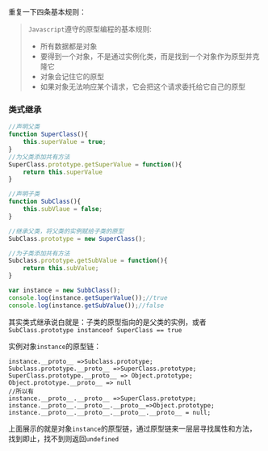 重复一下四条基本规则：

>`Javascript`遵守的原型编程的基本规则:
>
>- 所有数据都是对象
>- 要得到一个对象，不是通过实例化类，而是找到一个对象作为原型并克隆它
>- 对象会记住它的原型
>- 如果对象无法响应某个请求，它会把这个请求委托给它自己的原型

### 类式继承

```javascript
//声明父类
function SuperClass(){
  	this.superValue = true;
}
//为父类添加共有方法
SuperClass.prototype.getSuperValue = function(){
  	return this.superValue
}

//声明子类
function SubClass(){
  	this.subVlaue = false;
}

//继承父类，将父类的实例赋给子类的原型
SubClass.prototype = new SuperClass();

//为子类添加共有方法
Subclass.prototype.getSubValue = function(){
  	return this.subValue;
}

var instance = new SubbClass();
console.log(instance.getSuperValue());//true
console.log(instance.getSubValue());//false
```

其实类式继承说白就是：子类的原型指向的是父类的实例，或者`SubClass.prototype instanceof SuperClass == true `

实例对象`instance`的原型链：

```
instance.__proto__ =>Subclass.prototype;
Subclass.prototype.__proto__ =>SuperClass.prototype;
SuperClass.prototype.__proto__ => Object.prototype;
Object.prototype.__proto__ => null
//所以有
instance.__proto__.__proto__ =>SuperClass.prototype;
instance.__proto__.__proto__.__proto__=>Object.prototype;
instance.__proto__.__proto__.__proto__.__proto__ = null;
```

​	上面展示的就是对象`instance`的原型链，通过原型链来一层层寻找属性和方法，找到即止，找不到则返回`undefined`